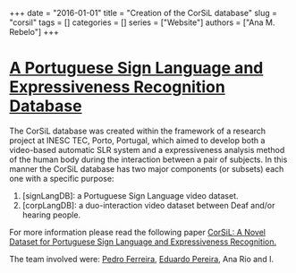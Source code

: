 +++
date = "2016-01-01"
title = "Creation of the CorSiL database"
slug = "corsil"
tags = []
categories = []
series = ["Website"]
authors = ["Ana M. Rebelo"]
+++

# [A Portuguese Sign Language and Expressiveness Recognition Database](https://github.com/pmmf/CorSiL)

The CorSiL database was created within the framework of a research
project at INESC TEC, Porto, Portugal, which aimed to develop
both a video-based automatic SLR system and a expressiveness analysis
method of the human body during the interaction between a pair of subjects. In this manner the CorSiL database has two major components (or
subsets) each one with a specific purpose:
1. [signLangDB]: a Portuguese Sign Language video dataset.
2. [corpLangDB]: a duo-interaction video dataset between Deaf and/or
hearing people.

For more information please read the following paper [CorSiL: A Novel Dataset for Portuguese Sign Language and Expressiveness Recognition.](https://anarebelo.github.io/data/CorSiL_paper.pdf)

The team involved were: [Pedro Ferreira](https://github.com/pmmf/), [Eduardo Pereira](https://www.linkedin.com/in/eduardomarquespereira/), Ana Rio and I.
